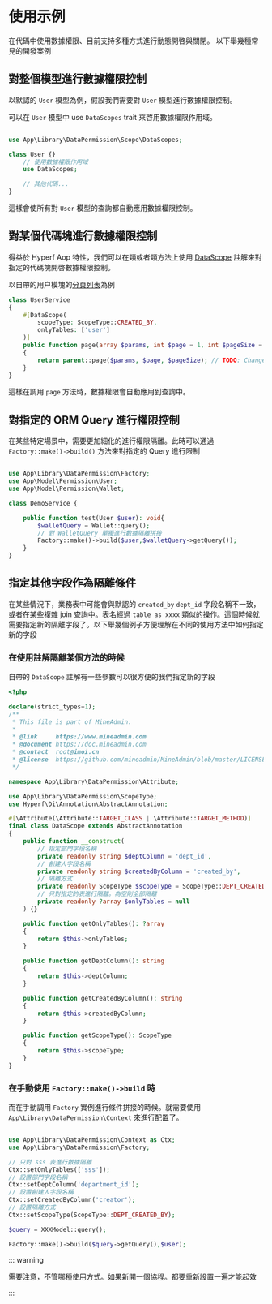 # 使用示例

在代碼中使用數據權限、目前支持多種方式進行動態開啓與關閉。
以下舉幾種常見的開發案例

## 對整個模型進行數據權限控制

以默認的 `User` 模型為例，假設我們需要對 `User` 模型進行數據權限控制。

可以在 `User` 模型中 use  `DataScopes` trait 來啓用數據權限作用域。

```php

use App\Library\DataPermission\Scope\DataScopes;

class User {}
    // 使用數據權限作用域
    use DataScopes;

    // 其他代碼...
}
```

這樣會使所有對 `User` 模型的查詢都自動應用數據權限控制。

## 對某個代碼塊進行數據權限控制

得益於 Hyperf Aop 特性，我們可以在類或者類方法上使用 [DataScope](https://github.com/mineadmin/MineAdmin/blob/master-department/app/Library/DataPermission/Attribute/DataScope.php) 註解來對指定的代碼塊開啓數據權限控制。 

以自帶的用户模塊的[分頁列表](https://github.com/mineadmin/MineAdmin/blob/master-department/app/Service/Permission/UserService.php#L93~L100)為例

```php
class UserService
{
    #[DataScope(
        scopeType: ScopeType::CREATED_BY,
        onlyTables: ['user']
    )]
    public function page(array $params, int $page = 1, int $pageSize = 10): array
    {
        return parent::page($params, $page, $pageSize); // TODO: Change the autogenerated stub
    }
}
```

這樣在調用 `page` 方法時，數據權限會自動應用到查詢中。


## 對指定的 ORM Query 進行權限控制

在某些特定場景中，需要更加細化的進行權限隔離。此時可以通過 `Factory::make()->build()` 方法來對指定的 Query 進行限制

```php

use App\Library\DataPermission\Factory;
use App\Model\Permission\User;
use App\Model\Permission\Wallet;

class DemoService {

    public function test(User $user): void{
        $walletQuery = Wallet::query();
        // 對 WalletQuery 單獨進行數據隔離拼接
        Factory::make()->build($user,$walletQuery->getQuery());
    }
}

```

## 指定其他字段作為隔離條件

在某些情況下，業務表中可能會與默認的 `created_by` `dept_id` 字段名稱不一致，或者在某些複雜 join 查詢中。表名經過 `table as xxxx` 類似的操作。這個時候就需要指定新的隔離字段了。以下舉幾個例子方便理解在不同的使用方法中如何指定新的字段


### 在使用註解隔離某個方法的時候

自帶的 `DataScope` 註解有一些參數可以很方便的我們指定新的字段

```php
<?php

declare(strict_types=1);
/**
 * This file is part of MineAdmin.
 *
 * @link     https://www.mineadmin.com
 * @document https://doc.mineadmin.com
 * @contact  root@imoi.cn
 * @license  https://github.com/mineadmin/MineAdmin/blob/master/LICENSE
 */

namespace App\Library\DataPermission\Attribute;

use App\Library\DataPermission\ScopeType;
use Hyperf\Di\Annotation\AbstractAnnotation;

#[\Attribute(\Attribute::TARGET_CLASS | \Attribute::TARGET_METHOD)]
final class DataScope extends AbstractAnnotation
{
    public function __construct(
        // 指定部門字段名稱
        private readonly string $deptColumn = 'dept_id',
        // 創建人字段名稱
        private readonly string $createdByColumn = 'created_by',
        // 隔離方式
        private readonly ScopeType $scopeType = ScopeType::DEPT_CREATED_BY,
        // 只對指定的表進行隔離。為空則全部隔離
        private readonly ?array $onlyTables = null
    ) {}

    public function getOnlyTables(): ?array
    {
        return $this->onlyTables;
    }

    public function getDeptColumn(): string
    {
        return $this->deptColumn;
    }

    public function getCreatedByColumn(): string
    {
        return $this->createdByColumn;
    }

    public function getScopeType(): ScopeType
    {
        return $this->scopeType;
    }
}


```

### 在手動使用 `Factory::make()->build` 時

而在手動調用 `Factory` 實例進行條件拼接的時候。就需要使用 `App\Library\DataPermission\Context` 來進行配置了。

```php

use App\Library\DataPermission\Context as Ctx;
use App\Library\DataPermission\Factory;

// 只對 sss 表進行數據隔離
Ctx::setOnlyTables(['sss']);
// 設置部門字段名稱
Ctx::setDeptColumn('department_id');
// 設置創建人字段名稱
Ctx::setCreatedByColumn('creator');
// 設置隔離方式
Ctx::setScopeType(ScopeType::DEPT_CREATED_BY);

$query = XXXModel::query();

Factory::make()->build($query->getQuery(),$user);

```

::: warning

需要注意，不管哪種使用方式。如果新開一個協程。都要重新設置一遍才能起效

:::